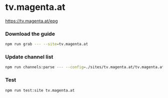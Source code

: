 # tv.magenta.at

https://tv.magenta.at/epg

### Download the guide

```sh
npm run grab --- --site=tv.magenta.at
```

### Update channel list

```sh
npm run channels:parse --- --config=./sites/tv.magenta.at/tv.magenta.at.config.js --output=./sites/tv.magenta.at/tv.magenta.at.channels.xml
```

### Test

```sh
npm run test:site tv.magenta.at
```
